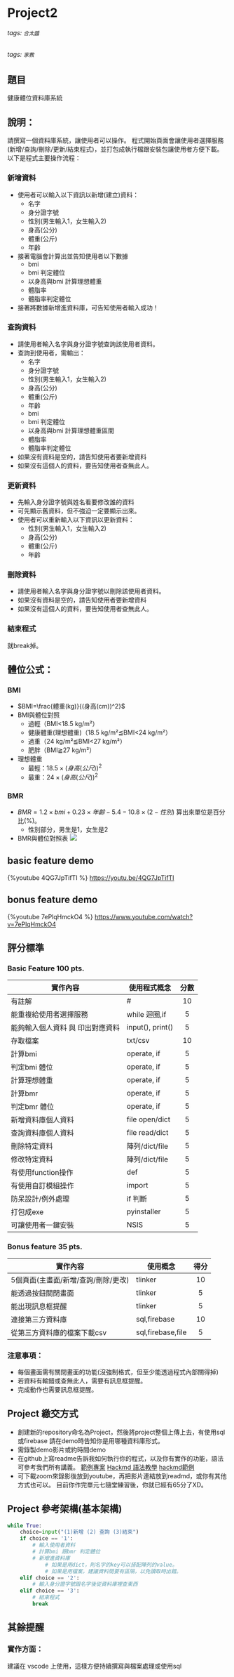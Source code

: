 # Project2
###### tags: `合太醬`
###### tags: `家教`

## 題目
健康體位資料庫系統

## 說明：
請撰寫一個資料庫系統，讓使用者可以操作。
程式開始頁面會讓使用者選擇服務(新增/查詢/刪除/更新/結束程式)，並打包成執行檔跟安裝包讓使用者方便下載。
以下是程式主要操作流程：
### 新增資料
* 使用者可以輸入以下資訊以新增(建立)資料：
    * 名字
    * 身分證字號
    * 性別(男生輸入1，女生輸入2)
    * 身高(公分)
    * 體重(公斤)
    * 年齡
* 接著電腦會計算出並告知使用者以下數據
    * bmi
    * bmi 判定體位
    * 以身高與bmi 計算理想體重
    * 體脂率
    * 體脂率判定體位
* 接著將數據新增進資料庫，可告知使用者輸入成功！

### 查詢資料
* 請使用者輸入名字與身分證字號查詢該使用者資料。
* 查詢到使用者，需輸出：
    * 名字
    * 身分證字號
    * 性別(男生輸入1，女生輸入2)
    * 身高(公分)
    * 體重(公斤)
    * 年齡
    * bmi
    * bmi 判定體位
    * 以身高與bmi 計算理想體重區間
    * 體脂率
    * 體脂率判定體位
* 如果沒有資料是空的，請告知使用者要新增資料
* 如果沒有這個人的資料，要告知使用者查無此人。

### 更新資料
* 先輸入身分證字號與姓名看要修改誰的資料
* 可先顯示舊資料，但不強迫一定要顯示出來。
* 使用者可以重新輸入以下資訊以更新資料：
    * 性別(男生輸入1，女生輸入2)
    * 身高(公分)
    * 體重(公斤)
    * 年齡

### 刪除資料
* 請使用者輸入名字與身分證字號以刪除該使用者資料。
* 如果沒有資料是空的，請告知使用者要新增資料
* 如果沒有這個人的資料，要告知使用者查無此人。

### 結束程式
就break掉。

## 體位公式：

### BMI

* $BMI=\frac{體重(kg)}{(身高(cm))^2}$
* BMI與體位對照
    * 過輕（BMI<18.5 kg/m²）
    * 健康體重(理想體重)（18.5 kg/m²≦BMI<24 kg/m²）
    * 過重（24 kg/m²≦BMI<27 kg/m²）
    * 肥胖（BMI≧27 kg/m²）
* 理想體重
    * 最輕：$18.5\times (身高(公尺))^2$ 
    * 最重：$24\times(身高(公尺))^2$


### BMR

* $BMR=1.2\times bmi+ 0.23 \times 年齡 - 5.4 - 10.8\times(2-性別)$ 算出來單位是百分比(%)。
    * 性別部分，男生是1，女生是2
* BMR與體位對照表
![](https://i.imgur.com/Nk8EHEy.png)

## basic feature demo 

{%youtube 4QG7JpTifTI %}
https://youtu.be/4QG7JpTifTI

## bonus feature demo 

{%youtube 7ePlqHmckO4 %}
https://www.youtube.com/watch?v=7ePlqHmckO4

## 評分標準

### Basic Feature 100 pts.
| 實作內容               | 使用程式概念 | 分數 |
| ---------------------- | ------------ | :----: |
| 有註解                 | #            | 10   |
| 能重複給使用者選擇服務 | while 迴圈,if  | 5   |
| 能夠輸入個人資料 與 印出對應資料     | input(), print()      | 5   |
| 存取檔案       |  txt/csv   |  10 |
| 計算bmi      | operate, if | 5   |
| 判定bmi 體位      | operate, if | 5   |
| 計算理想體重      | operate, if | 5   |
| 計算bmr      | operate, if | 5   |
| 判定bmr 體位      | operate, if | 5   |
| 新增資料庫個人資料      |   file open/dict     |  5   |
| 查詢資料庫個人資料   |   file read/dict |   5  |
| 刪除特定資料     | 陣列/dict/file     | 5 |
| 修改特定資料     | 陣列/dict/file     | 5 |
| 有使用function操作 |def  | 5|
| 有使用自訂模組操作 |import  | 5|
| 防呆設計/例外處理         |  if 判斷 |   5   |
| 打包成exe     | pyinstaller    |  5   |
| 可讓使用者一鍵安裝     | NSIS    |  5   |

### Bonus feature 35 pts.

| 實作內容 | 使用概念 | 得分 |
| -------- | -------- | :----: |
| 5個頁面(主畫面/新增/查詢/刪除/更改)     |  tlinker     | 10   |
| 能透過按鈕關閉畫面     |  tlinker     | 5   |
| 能出現訊息框提醒     |  tlinker     | 5   |
| 連接第三方資料庫    | sql,firebase   | 10|
| 從第三方資料庫的檔案下載csv     |  sql,firebase,file     | 5| 


### 注意事項：
* 每個畫面需有關閉畫面的功能(沒強制格式，但至少能透過程式內部關得掉)
* 若資料有輸錯或查無此人，需要有訊息框提醒。
* 完成動作也需要訊息框提醒。




## Project 繳交方式

* 創建新的repository命名為Project，然後將project整個上傳上去，有使用sql或firebase 請在demo時告知你是用哪種資料庫形式。
* 需錄製demo影片或約時間demo
* 在github上寫readme告訴我如何執行你的程式，以及你有實作的功能，語法可參考我們所有講義。
[範例專案](https://github.com/huskyncu/exercise6)
[Hackmd 語法教學](https://hackmd.io/s/quick-start-tw)
[hackmd範例](https://hackmd.io/E6gAVm9gQjK9PCsrh2T2lw?both)
* 可下載zoom來錄影後放到youtube，再把影片連結放到readmd，或你有其他方式也可以。
目前你作完單元七隨堂練習後，你就已經有65分了XD。

## Project 參考架構(基本架構)

```python
while True:
    choice=input("(1)新增 (2) 查詢 (3)結束")
    if choice == '1':
        # 輸入使用者資料
        # 計算bmi 跟bmr 判定體位
        # 新增進資料庫
            # 如果是用dict，則名字的key可以搭配陣列的value。
            # 如果是用檔案，建議資料間要有區隔，以免讀取時出錯。
    elif choice == '2':
        # 輸入身分證字號跟名字後從資料庫裡查東西
    elif choice == '3':
        # 結束程式
        break
```

## 其餘提醒

### 實作方面： 
建議在 vscode 上使用，這樣方便持續撰寫與檔案處理或使用sql

<!-- ### 點數方面：
為了讓你project有做到120點的動力，我們有一個小小的規則。
因為未來開學後的上機測驗為闔書考，若你需要求救，**需要使用點數。**
一次求救須花費5點。
點數來源就是這個Project，最高可得120點，也就是說你最多有24次求救機會
到cpe考試前的上機測驗總共有5次，平均每次你有4~5次的求救機會。
可以自由運用。
若你的cpe沒考過，則會將寒假跟開學的練習、課後作業、上機測驗、以及cpe前的上機測驗核算點數後讓你繼續使用。 -->




